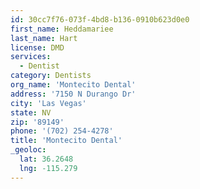 ```yaml
---
id: 30cc7f76-073f-4bd8-b136-0910b623d0e0
first_name: Heddamariee
last_name: Hart
license: DMD
services:
  - Dentist
category: Dentists
org_name: 'Montecito Dental'
address: '7150 N Durango Dr'
city: 'Las Vegas'
state: NV
zip: '89149'
phone: '(702) 254-4278'
title: 'Montecito Dental'
_geoloc:
  lat: 36.2648
  lng: -115.279
---
```

